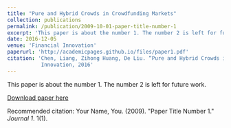 ```yaml
---
title: "Pure and Hybrid Crowds in Crowdfunding Markets"
collection: publications
permalink: /publication/2009-10-01-paper-title-number-1
excerpt: 'This paper is about the number 1. The number 2 is left for future work.'
date: 2016-12-05
venue: 'Financial Innovation'
paperurl: 'http://academicpages.github.io/files/paper1.pdf'
citation: 'Chen, Liang, Zihong Huang, De Liu. “Pure and Hybrid Crowds in Crowdfunding Markets.” Financial
           Innovation, 2016'
---
```

This paper is about the number 1. The number 2 is left for future work.

[Download paper here](http://huangzh0707.github.io/files/paper1.pdf)

Recommended citation: Your Name, You. (2009). "Paper Title Number 1." <i>Journal 1</i>. 1(1).